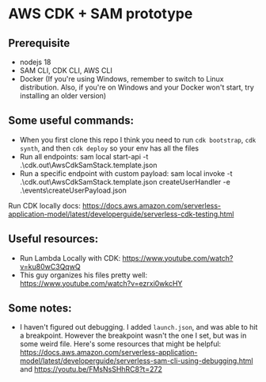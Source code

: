 # AWS CDK + SAM prototype

## Prerequisite

- nodejs 18
- SAM CLI, CDK CLI, AWS CLI
- Docker (If you're using Windows, remember to switch to Linux distribution. Also, if you're on Windows and your Docker won't start, try installing an older version)

## Some useful commands:

- When you first clone this repo I think you need to run `cdk bootstrap`, `cdk synth`, and then `cdk deploy` so your env has all the files
- Run all endpoints: sam local start-api -t .\cdk.out\AwsCdkSamStack.template.json
- Run a specific endpoint with custom payload: sam local invoke -t .\cdk.out\AwsCdkSamStack.template.json createUserHandler -e .\events\createUserPayload.json

Run CDK locally docs: https://docs.aws.amazon.com/serverless-application-model/latest/developerguide/serverless-cdk-testing.html

## Useful resources:

- Run Lambda Locally with CDK: https://www.youtube.com/watch?v=ku80wC3QqwQ
- This guy organizes his files pretty well: https://www.youtube.com/watch?v=ezrxi0wkcHY

## Some notes:

- I haven't figured out debugging. I added `launch.json`, and was able to hit a breakpoint. However the breakpoint wasn't the one I set, but was in some weird file. Here's some resources that might be helpful: https://docs.aws.amazon.com/serverless-application-model/latest/developerguide/serverless-sam-cli-using-debugging.html and https://youtu.be/FMsNsSHhRC8?t=272
